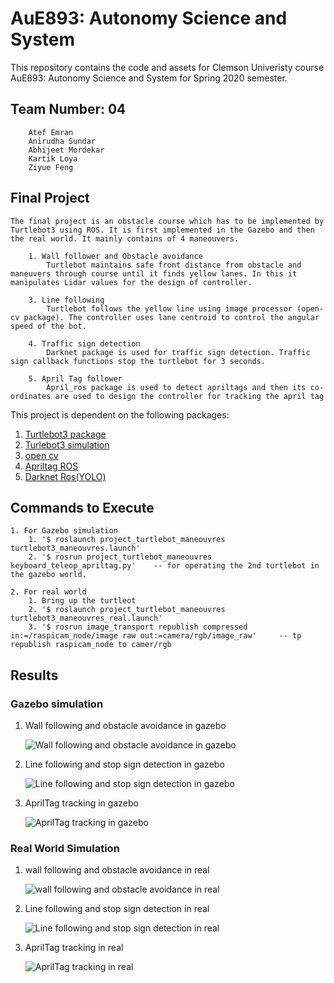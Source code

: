 # AuE893: Autonomy Science and System

This repository contains the code and assets for Clemson Univeristy course AuE893: Autonomy Science and System for Spring 2020 semester. 

## Team Number: 04
		Atef Emran 
		Anirudha Sundar 
		Abhijeet Mordekar  
		Kartik Loya 
		Ziyue Feng
 
## Final Project


	The final project is an obstacle course which has to be implemented by Turtlebot3 using ROS. It is first implemented in the Gazebo and then the real world. It mainly contains of 4 maneouvers.

		1. Wall follower and Obstacle avoidance
			Turtlebot maintains safe front distance from obstacle and maneuvers through course until it finds yellow lanes. In this it manipulates Lidar values for the design of controller.
		
		3. Line following
			Turtlebot follows the yellow line using image processor (open-cv package). The controller uses lane centroid to control the angular speed of the bot.

		4. Traffic sign detection
			Darknet package is used for traffic sign detection. Traffic sign callback functions stop the turtlebot for 3 seconds.

		5. April Tag follower
			April_ros package is used to detect apriltags and then its co-ordinates are used to design the controller for tracking the april tag
	
This project is dependent on the following packages:
1. [Turtlebot3 package](https://emanual.robotis.com/docs/en/platform/turtlebot3/quick-start/)	
2. [Turlebot3 simulation](https://github.com/ROBOTIS-GIT/turtlebot3_simulations)
3. [open cv](https://github.com/ros-perception/vision_opencv)
4. [Apriltag ROS](https://github.com/AprilRobotics/apriltag_ros)
5. [Darknet Ros(YOLO)](https://github.com/leggedrobotics/darknet_ros)

## Commands to Execute
	1. For Gazebo simulation
		1. '$ roslaunch project_turtlebot_maneouvres turtlebot3_maneouvres.launch'
		2. '$ rosrun project_turtlebot_maneouvres keyboard_teleop_apriltag.py'    -- for operating the 2nd turtlebot in the gazebo world.
	
	2. For real world
		1. Bring up the turtleot
		2. '$ roslaunch project_turtlebot_maneouvres turtlebot3_maneouvres_real.launch'
		3. '$ rosrun image_transport republish compressed in:=/raspicam_node/image raw out:=camera/rgb/image_raw'     -- tp republish raspicam_node to camer/rgb
	
##  Results

### Gazebo simulation
1. Wall following and obstacle avoidance in gazebo

	![Wall following and obstacle avoidance in gazebo](https://media2.giphy.com/media/si6g6yiLhNC97hD4iM/giphy.gif)

2. Line following and stop sign detection in gazebo

	![Line following and stop sign detection in gazebo](https://media1.giphy.com/media/W8vedwATymTwBeuzEl/giphy.gif)

3. AprilTag tracking in gazebo
	
	![AprilTag tracking in gazebo](https://media.giphy.com/media/tGV4TY5m9PdG6Ycu6H/giphy.gif)


### Real World Simulation
1. wall following and obstacle avoidance in real
	
	![wall following and obstacle avoidance in real](https://media0.giphy.com/media/K16mv68PfDrX2IFCUJ/giphy.gif)

2. Line following and stop sign detection in real 
	
	![Line following and stop sign detection in real](https://media0.giphy.com/media/5HeiJdOfLHx1OjHdyA/giphy.gif)

3. AprilTag tracking in real
	
	![AprilTag tracking in real](https://giphy.com/media/GZVnmHQRJpgRdRydyt/giphy.gif)

	


